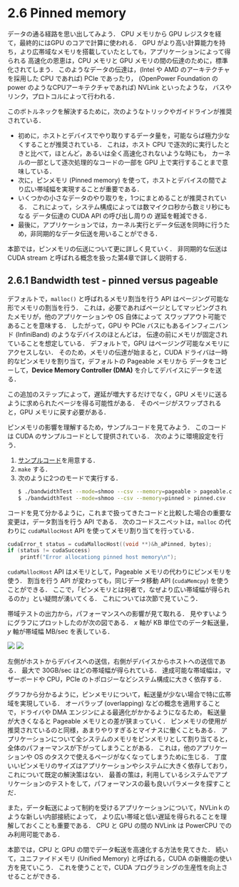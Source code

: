 # 2.6 Pinned memory
データの通る経路を思い出してみよう．
CPU メモリから GPU レジスタを経て，最終的にはGPU のコアで計算に使われる．
GPU がより高い計算能力を持ち，より広帯域なメモリを搭載していたとしても，アプリケーションによって得られる
高速化の恩恵は，CPU メモリと GPU メモリの間の伝達のために，標準化されてしまう．
このようなデータの伝達は，(Intel や AMD のアーキテクチャを採用した CPU であれば) PCIe であったり，
(OpenPower Foundation の power のようなCPUアーキテクチャであれば) NVLink といったような，
バスやリンク，プロトコルによって行われる．

このボトルネックを解決するために，次のようなトリックやガイドラインが推奨されている．

- 初めに，ホストとデバイスでやり取りするデータ量を，可能ならば極力少なくすることが推奨されている．
  これは，ホスト CPU で逐次的に実行したときと比べて，ほとんど，あるいは全く高速化されないような時にも，
  カーネルの一部として逐次処理的なコードの一部を GPU 上で実行することまで意味している．
- 次に，ピンメモリ (Pinned memory) を使って，ホストとデバイスの間でより広い帯域幅を実現することが重要である．
- いくつかの小さなデータのやり取りを，1つにまとめることが推奨されている．
  これによって，システム構成によっては数マイクロ秒から数ミリ秒にもなる データ伝達の CUDA API の呼び出し周りの
  遅延を軽減できる．
- 最後に，アプリケーションでは，カーネル実行とデータ伝送を同時に行うため，非同期的なデータ伝送を用いることができる．

本節では，ピンメモリの伝送について更に詳しく見ていく．
非同期的な伝送は CUDA stream と呼ばれる概念を扱った第4章で詳しく説明する．

## 2.6.1 Bandwidth test - pinned versus pageable
デフォルトで，```malloc()``` と呼ばれるメモリ割当を行う API はページング可能な形でメモリの割当を行う．
これは，必要であればページとしてマッピングされたメモリが，他のアプリケーションや OS 自体によって
スワップアウト可能であることを意味する．
したがって，GPU や PCIe バスにもあるインフィニバンド (InfiniBand) のようなデバイスのほとんどは，
伝達の前にメモリが固定されていることを想定している．
デフォルトで，GPU はページング可能なメモリにアクセスしない．
そのため，メモリの伝達が始まると，CUDA ドライバは一時的なピンメモリを割り当て，デフォルトの Pageable メモリから
データをコピーして，**Device Memory Controller (DMA)** を介してデバイスにデータを送る．

この追加のステップによって，遅延が増大するだけでなく，GPU メモリに送るように求められたページを得る可能性がある．
そのページがスワップされると，GPU メモリに戻す必要がある．

ピンメモリの影響を理解するため，サンプルコードを見てみよう．
このコードは CUDA のサンプルコードとして提供されている．
次のように環境設定を行う．

1. [サンプルコード](../cuda-sample/1_Utilities/bandwidthTest/bandwidthTest.cu)を用意する．
2. ```make``` する．
3. 次のように2つのモードで実行する．
   ```bash
   $ ./bandwidthTest --mode=shmoo --csv --memory=pageable > pageable.csv
   $ ./bandwidthTest --mode=shmoo --csv --memory=pinned > pinned.csv
   ```

コードを見て分かるように，これまで扱ってきたコードと比較した場合の重要な変更は，データ割当を行う API である．
次のコードスニペットは，```malloc``` の代わりに ```cudaMallocHost``` API を使ってメモリ割り当てを行っている．

```c
cudaError_t status = cudaMallocHost((void **)&h_aPinned, bytes);
if (status != cudaSuccess)
    printf("Error allocationg pinned host memory\n");
```

```cudaMallocHost``` API はメモリとして，Pageable メモリの代わりにピンメモリを使う．
割当を行う API が変わっても，同じデータ移動 API (```cudaMemcpy```) を使うことができる．
ここで，「ピンメモリとは何者で，なぜより広い帯域幅が得られるのか」とい疑問が湧いてくる．
これについては次節で見ていこう．

帯域テストの出力から，パフォーマンスへの影響が見て取れる．
見やすいようにグラフにプロットしたのが次の図である．
$x$ 軸が KB 単位でのデータ転送量，$y$ 軸が帯域幅 MB/sec を表している．

<img src="image/host_to_device.png">
<img src="image/device_to_host.png">

左側がホストからデバイスへの送信，右側がデバイスからホストへの送信である．
最大で 30GB/sec ほどの帯域幅が得られている．
達成可能な帯域幅は，マザーボードや CPU，PCIe のトポロジーなどシステム構成に大きく依存する．

グラフから分かるように，ピンメモリについて，転送量が少ない場合で特に広帯域を実現している．
オーバラップ (overlapping) などの概念を適用することで，ドライバや DMA エンジンによる最適化がかかるようになるため，
転送量が大きくなると Pageable メモリとの差が狭まっていく．
ピンメモリの使用が推奨されているのと同様，あまりやりすぎるとマイナスに働くこともある．
アプリケーションについて全システムのメモリをピンメモリとして割り当てると，
全体のパフォーマンスが下がってしまうことがある．
これは，他のアプリケーションや OS のタスクで使えるページがなくなってしまうために生じる．
丁度いいピンメモリのサイズはアプリケーションやシステムに大きく依存しており，
これについて既定の解決策はない．
最善の策は，利用しているシステムでアプリケーションのテストをして，パフォーマンスの最も良いパラメータを探すことだ．

また，データ転送によって制約を受けるアプリケーションについて，NVLinｋのような新しい内部接続によって，
より広い帯域と低い遅延を得られることを理解しておくことも重要である．
CPU と GPU の間の NVLink は PowerCPU でのみ利用可能である．

本節では，CPU と GPU の間でデータ転送を高速化する方法を見てきた．
続いて，ユニファイドメモリ (Unified Memory) と呼ばれる，CUDA の新機能の使い方を見ていこう．
これを使うことで，CUDA プログラミングの生産性を向上させることができる．